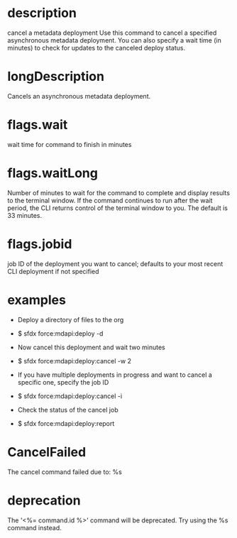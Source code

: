 # description

cancel a metadata deployment
Use this command to cancel a specified asynchronous metadata deployment. You can also specify a wait time (in minutes) to check for updates to the canceled deploy status.

# longDescription

Cancels an asynchronous metadata deployment.

# flags.wait

wait time for command to finish in minutes

# flags.waitLong

Number of minutes to wait for the command to complete and display results to the terminal window. If the command continues to run after the wait period, the CLI returns control of the terminal window to you. The default is 33 minutes.

# flags.jobid

job ID of the deployment you want to cancel; defaults to your most recent CLI deployment if not specified

# examples

- Deploy a directory of files to the org

- $ sfdx force:mdapi:deploy -d <directory>

- Now cancel this deployment and wait two minutes

- $ sfdx force:mdapi:deploy:cancel -w 2

- If you have multiple deployments in progress and want to cancel a specific one, specify the job ID

- $ sfdx force:mdapi:deploy:cancel -i <jobid>

- Check the status of the cancel job

- $ sfdx force:mdapi:deploy:report

# CancelFailed

The cancel command failed due to: %s

# deprecation

The '<%= command.id %>' command will be deprecated. Try using the %s command instead.
